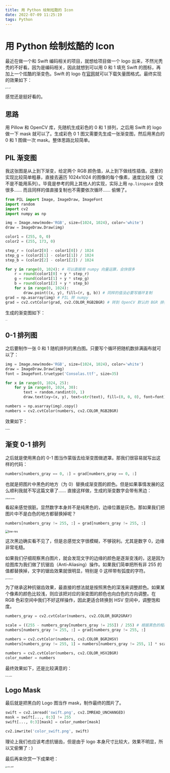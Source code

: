 ```yaml
---
title: 用 Python 绘制炫酷的 Icon
date: 2022-07-09 11:25:19
tags: Python
---
```


# 用 Python 绘制炫酷的 Icon

最近在做一个和 Swift 编码相关的项目，就想给项目做一个 logo 出来，不然光秃秃的不好看。因为是编码相关，因此就想到可以用 0 和 1 填充 Swift 的图标，再加上一个炫酷的渐变色。Swift 的 logo 在[官网](https://developer.apple.com/swift/resources/)就可以下载矢量图格式。最终实现的效果如下：

<img src="/img/draw-swift-logo/color_swift.png" alt="color_swift" style="zoom:20%;" />

感觉还是挺好看的。

## 思路

用 Pillow 和 OpenCV 库，先随机生成彩色的 0 和 1 排列，之后用 Swift 的 logo 做一下 mask 就可以了。生成彩色 0 1 图又需要先生成一张渐变图，然后用黑白的 0 和 1 图做一次 mask。整体思路比较简单。

## PIL 渐变图

我这张图是从上到下渐变，给定两个 RGB 颜色值，从上到下做线性插值。这里的实现比较简单粗暴，直接去遍历 1024x1024 的图像的每个像素，速度比较慢（又不是不能用系列）。毕竟是参考的网上其他人的实现，实际上用 `np.linspace` 会快很多…… 而且同样的值直接复制也不需要依次循环…… 偷懒了。

```python
from PIL import Image, ImageDraw, ImageFont
import random
import cv2
import numpy as np

img = Image.new(mode='RGB', size=(1024, 1024), color='white')
draw = ImageDraw.Draw(img)

color1 = (255, 0, 0)
color2 = (255, 173, 0)

step_r = (color2[0] - color1[0]) / 1024
step_g = (color2[1] - color1[1]) / 1024
step_b = (color2[2] - color1[2]) / 1024

for y in range(0, 1024): # 可以直接用 numpy 向量运算，会快很多
    r = round(color1[0] + y * step_r)
    g = round(color1[1] + y * step_g)
    b = round(color1[2] + y * step_b)
    for x in range(0, 1024):
        draw.point((x, y), fill=(r, g, b)) # 同样的值没必要写循环复制
grad = np.asarray(img) # PIL 转 numpy
grad = cv2.cvtColor(grad, cv2.COLOR_RGB2BGR) # 转到 OpenCV 默认的 BGR 排列
```

生成的渐变图如下：

<img src="/img/draw-swift-logo/gradient.png" alt="gradient" style="zoom:10%;" />

## 0-1 排列图

之后要制作一张 0 和 1 随机排列的黑白图。只要写个循环把随机数排满画布就可以了：

```python
img = Image.new(mode='RGB', size=(1024, 1024), color='white')
draw = ImageDraw.Draw(img)
font = ImageFont.truetype('Consolas.ttf', size=35)

for x in range(0, 1024, 25):
    for y in range(0, 1024, 30):
        text = random.randint(0, 1)
        draw.text(xy=(x, y), text=str(text), fill=(0, 0, 0), font=font)

numbers = np.asarray(img).copy()
numbers = cv2.cvtColor(numbers, cv2.COLOR_RGB2BGR)
```

效果如下：

<img src="/img/draw-swift-logo/numbers.png" alt="numbers" style="zoom:20%;" />

## 渐变 0-1 排列

之后就是使用黑白的 0-1 图当作蒙版去给渐变图做遮罩。那我们很容易就写出这样的代码：

```python
numbers[numbers_gray == 0, :] = grad[numbers_gray == 0, :] 
```

也就是把图片中黑色的地方（为 0）替换成渐变图的颜色。但是如果事情发展的这么顺利我就不写这篇文章了…… 直接这样做，生成的渐变数字会带有黑边：

<img src="/img/draw-swift-logo/black-border.png" alt="black-border" style="zoom:30%;" />

看起来感觉很脏。显然数字本身并不是纯黑色的，边缘位置是灰色。那如果我们把图片中不是白色的地方都替换掉呢？

```python
numbers[numbers_gray != 255, :] = grad[numbers_gray != 255, :] 
```

<img src="/img/draw-swift-logo/low-res.png" alt="low-res" style="zoom:60%;" />

这次黑边确实看不见了，但是总感觉文字很模糊，不够锐利。尤其是数字 0，边缘非常毛糙。

如果我们仔细观察黑白图片，就会发现文字的边缘的颜色是逐渐变浅的，这是因为绘图库为我们做了抗锯齿（Anti-Aliasing）操作。如果我们简单把所有非 255 的值都替换掉，文字的锯齿效果就很明显，特别是 0 这样带有弧度的字符。

<img src="/img/draw-swift-logo/anti-aliasing-bw.png" alt="anti-aliasing-bw" style="zoom:20%;" />

为了继承这种抗锯齿效果，最直接的想法就是按照黑色的深浅来调整颜色。如果某个像素的颜色比较浅，则应该把对应的渐变图的颜色也向白色的方向调整。在 RGB 色彩空间中我们不好这样操作，因此更适合转换到 HSV 空间中，调整饱和度。

```python
numbers_gray = cv2.cvtColor(numbers, cv2.COLOR_BGR2GRAY)

scale = ((255 - numbers_gray[numbers_gray != 255]) / 255) # 根据黑色的程度计算 scale
numbers[numbers_gray != 255, :] = grad[numbers_gray != 255, :] 

numbers = cv2.cvtColor(numbers, cv2.COLOR_BGR2HSV)
numbers[numbers_gray != 255, 1] = numbers[numbers_gray != 255, 1] * scale # 调整 S 通道

numbers = cv2.cvtColor(numbers, cv2.COLOR_HSV2BGR)
color_number = numbers
```

最终效果如下，还是比较满意的：

<img src="/img/draw-swift-logo/color_number.png" alt="color_number" style="zoom:20%;" />

## Logo Mask

最后就是把黑白的 Logo 图当作 mask，制作最终的图片了。

```python
swift = cv2.imread('swift.png', cv2.IMREAD_UNCHANGED)
mask = swift[..., 0:3] != 255
swift[..., 0:3][mask] = color_number[mask]

cv2.imwrite('color_swift.png', swift)
```

理论上我们也应该考虑抗锯齿，但是由于 logo 本身尺寸比较大，效果不明显，所以又偷懒了 : )

最后再来欣赏一下成果吧：

<img src="/img/draw-swift-logo/color_swift.png" alt="color_swift" style="zoom:30%;" />
